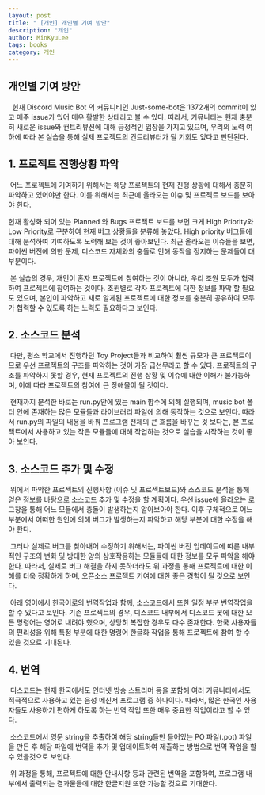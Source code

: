```yaml
---
layout: post
title: " [개인] 개인별 기여 방안"
description: "개인"
author: MinKyuLee
tags: books
category: 개인
---
```

## 개인별 기여 방안
<p> &nbsp; 현재 Discord Music Bot 의 커뮤니티인 Just-some-bot은 1372개의 commit이 있고 매주 issue가 있어 매우 활발한 상태라고 볼 수 있다. 따라서, 커뮤니티는 현재 충분히 새로운 issue와 컨트리뷰션에 대해 긍정적인 입장을 가지고 있으며, 우리의 노력 여하에 따라 본 실습을 통해 실제 프로젝트의 컨트리뷰터가 될 기회도 있다고 판단된다.</p>


## 1. 프로젝트 진행상황 파악
<p>	&nbsp;어느 프로젝트에 기여하기 위해서는 해당 프로젝트의 현재 진행 상황에 대해서 충분히 파악하고 있어야만 한다. 이를 위해서는 최근에 올라오는 이슈 및 프로젝트 보드를 보아야 한다.</p>
<p>	현재 활성화 되어 있는 Planned 와 Bugs 프로젝트 보드를 보면 크게 High Priority와 Low Priority로 구분하여 현재 버그 상황들을 분류해 놓았다. High priority 버그들에 대해 분석하여 기여하도록 노력해 보는 것이 좋아보인다.
최근 올라오는 이슈들을 보면, 파이썬 버전에 의한 문제, 디스코드 자체와의 충돌로 인해 동작을 정지하는 문제들이 대부분이다. 
</p>
<p>	&nbsp;본 실습의 경우, 개인이 혼자 프로젝트에 참여하는 것이 아니라, 우리 조원 모두가 협력하여 프로젝트에 참여하는 것이다. 조원별로 각자 프로젝트에 대한 정보를 파악 할 필요도 있으며, 본인이 파악하고 새로 알게된 프로젝트에 대한 정보를 충분히 공유하여 모두가 협력할 수 있도록 하는 노력도 필요하다고 보인다.
</p>


## 2. 소스코드 분석
<p>	&nbsp;다만, 평소 학교에서 진행하던 Toy Project들과 비교하여 훨씬 규모가 큰 프로젝트이므로 우선 프로젝트의 구조를 파악하는 것이 가장 급선무라고 할 수 있다. 프로젝트의 구조를 파악하지 못할 경우, 현재 프로젝트의 진행 상황 및 이슈에 대한 이해가 불가능하며, 이에 따라 프로젝트의 참여에 큰 장애물이 될 것이다. </p>
<p>	&nbsp;현재까지 분석한 바로는 run.py안에 있는 main 함수에 의해 실행되며, music bot 폴더 안에 존재하는 많은 모듈들과 라이브러리 파일에 의해 동작하는 것으로 보인다. 따라서 run.py의 파일의 내용을 바꿔 프로그램 전체의 큰 흐름을 바꾸는 것 보다는, 본 프로젝트에서 사용하고 있는 작은 모듈들에 대해 작업하는 것으로 실습을 시작하는 것이 좋아 보인다.</p>


## 3. 소스코드 추가 및 수정
<p>	&nbsp;위에서 파악한 프로젝트의 진행사항 (이슈 및 프로젝트보드)와 소스코드 분석을 통해 얻은 정보를 바탕으로 소스코드 추가 및 수정을 할 계획이다. 우선 issue에 올라오는 로그창을 통해 어느 모듈에서 충돌이 발생하는지 알아보아야 한다. 이후 구체적으로 어느 부분에서 어떠한 원인에 의해 버그가 발생하는지 파악하고 해당 부분에 대한 수정을 해야 한다.
</p>
<p>	&nbsp;그러나 실제로 버그를 찾아내어 수정하기 위해서는, 파이썬 버전 업데이트에 따른 내부적인 구조의 변화 및 방대한 양의 상호작용하는 모듈들에 대한 정보를 모두 파악을 해야 한다. 따라서, 실제로 버그 해결을 하지 못하더라도 위 과정을 통해 프로젝트에 대한 이해를 더욱 정확하게 하며, 오픈소스 프로젝트 기여에 대한 좋은 경험이 될 것으로 보인다.
</p>
<p>	&nbsp;아래 영어에서 한국어로의 번역작업과 함께, 소스코드에서 또한 일정 부분 번역작업을 할 수 있다고 보인다. 기존 프로젝트의 경우, 디스코드 내부에서 디스코드 봇에 대한 모든 명령어는 영어로 내려야 했으며, 상당히 복잡한 경우도 다수 존재한다. 한국 사용자들의 편리성을 위해 특정 부분에 대한 명령어 한글화 작업을 통해 프로젝트에 참여 할 수 있을 것으로 기대된다.
</p>


## 4. 번역
<p>	&nbsp;디스코드는 현재 한국에서도 인터넷 방송 스트리머 등을 포함해 여러 커뮤니티에서도 적극적으로 사용하고 있는 음성 메신저 프로그램 중 하나이다. 따라서, 많은 한국인 사용자들도 사용하기 편하게 하도록 하는 번역 작업 또한 매우 중요한 작업이라고 할 수 있다.
</p>
<p>	&nbsp;소스코드에서 영문 string을 추출하여 해당 string들만 들어있는 PO 파일(.pot) 파일을 만든 후 해당 파일에 번역을 추가 및 업데이트하여 제출하는 방법으로 번역 작업을 할 수 있을것으로 보인다.
</p>
<p>	&nbsp;위 과정을 통해, 프로젝트에 대한 안내사항 등과 관련된 번역을 포함하여, 프로그램 내부에서 출력되는 결과물들에 대한 한글지원 또한 가능할 것으로 기대한다.
</p>
